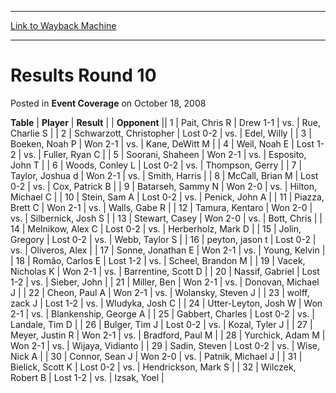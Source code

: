 
---
[Link to Wayback Machine](https://web.archive.org/web/20220815164236/https://magic.wizards.com/en/articles/archive/event-coverage/results-round-10-2008-10-18-0)

[_metadata_:description]:- "TablePlayerResult Opponent 1Pait, Chris RDrew 1-1vs.Rue, Charlie S 2Schwarzott, ChristopherLost 0-2vs.Edel, Willy 3Boeken, Noah PWon 2-1vs.Kane, DeWitt M 4Weil, Noah ELost 1-2vs.Fuller, Ryan C 5Soorani, ShaheenWon 2-1vs.Esposito, John T 6Woods, Conley LLost 0-2vs.Thompson, Gerry 7Taylor, Joshua dWon 2-1vs.Smith, Harris 8McCall, Brian MLost 0-2vs.Cox, Patrick B 9Batarseh, Sammy"
[_metadata_:generator]:- "Drupal 7 (http://drupal.org)"
[_metadata_:node]:- "459056"
[_metadata_:publish_date]:- "2008-10-18"
[_metadata_:source]:- "div-main-content"
[_metadata_:title]:- "Results Round 10"
[_metadata_:wayback_capture_timestamp]:- "2022-08-15 16:42:36"
[_metadata_:wayback_raw_url]:- "https://web.archive.org/web/20220815164236id_/https://magic.wizards.com/en/articles/archive/event-coverage/results-round-10-2008-10-18-0"
[_metadata_:wayback_url]:- "https://magic.wizards.com/en/articles/archive/event-coverage/results-round-10-2008-10-18-0"
---


Results Round 10
================



 Posted in **Event Coverage**
 on October 18, 2008 












 **Table** | **Player** | **Result** |  | **Opponent** ||  1 | Pait, Chris R | Drew 1-1 | vs. | Rue, Charlie S |
|  2 | Schwarzott, Christopher | Lost 0-2 | vs. | Edel, Willy |
|  3 | Boeken, Noah P | Won 2-1 | vs. | Kane, DeWitt M |
|  4 | Weil, Noah E | Lost 1-2 | vs. | Fuller, Ryan C |
|  5 | Soorani, Shaheen | Won 2-1 | vs. | Esposito, John T |
|  6 | Woods, Conley L | Lost 0-2 | vs. | Thompson, Gerry |
|  7 | Taylor, Joshua d | Won 2-1 | vs. | Smith, Harris |
|  8 | McCall, Brian M | Lost 0-2 | vs. | Cox, Patrick B |
|  9 | Batarseh, Sammy N | Won 2-0 | vs. | Hilton, Michael C |
|  10 | Stein, Sam A | Lost 0-2 | vs. | Penick, John A |
|  11 | Piazza, Brett C | Won 2-1 | vs. | Walls, Gabe R |
|  12 | Tamura, Kentaro | Won 2-0 | vs. | Silbernick, Josh S |
|  13 | Stewart, Casey | Won 2-0 | vs. | Bott, Chris |
|  14 | Melnikow, Alex C | Lost 0-2 | vs. | Herberholz, Mark D |
|  15 | Jolin, Gregory | Lost 0-2 | vs. | Webb, Taylor S |
|  16 | peyton, jason t | Lost 0-2 | vs. | Oliveros, Alex |
|  17 | Sonne, Jonathan E | Won 2-1 | vs. | Young, Kelvin |
|  18 | Romão, Carlos E | Lost 1-2 | vs. | Scheel, Brandon M |
|  19 | Vacek, Nicholas K | Won 2-1 | vs. | Barrentine, Scott D |
|  20 | Nassif, Gabriel | Lost 1-2 | vs. | Sieber, John |
|  21 | Miller, Ben | Won 2-1 | vs. | Donovan, Michael J |
|  22 | Cheon, Paul A | Won 2-1 | vs. | Wolansky, Steven J |
|  23 | wolff, zack J | Lost 1-2 | vs. | Wludyka, Josh C |
|  24 | Utter-Leyton, Josh W | Won 2-1 | vs. | Blankenship, George A |
|  25 | Gabbert, Charles | Lost 0-2 | vs. | Landale, Tim D |
|  26 | Bulger, Tim J | Lost 0-2 | vs. | Kozal, Tyler J |
|  27 | Meyer, Justin R | Won 2-1 | vs. | Bradford, Paul M |
|  28 | Yurchick, Adam M | Won 2-1 | vs. | Wijaya, Vidianto |
|  29 | Sadin, Steven | Lost 0-2 | vs. | Wise, Nick A |
|  30 | Connor, Sean J | Won 2-0 | vs. | Patnik, Michael J |
|  31 | Bielick, Scott K | Lost 0-2 | vs. | Hendrickson, Mark S |
|  32 | Wilczek, Robert B | Lost 1-2 | vs. | Izsak, Yoel |







